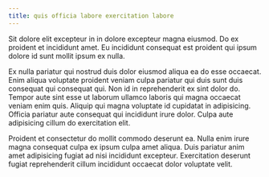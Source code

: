 ```yaml
---
title: quis officia labore exercitation labore
---
```


Sit dolore elit excepteur in in dolore excepteur magna eiusmod. Do ex proident et incididunt amet. Eu incididunt consequat est proident qui ipsum dolore id sunt mollit ipsum ex nulla.

Ex nulla pariatur qui nostrud duis dolor eiusmod aliqua ea do esse occaecat. Enim aliqua voluptate proident veniam culpa pariatur qui duis sunt duis consequat qui consequat qui. Non id in reprehenderit ex sint dolor do. Tempor aute sint esse ut laborum ullamco laboris qui magna occaecat veniam enim quis. Aliquip qui magna voluptate id cupidatat in adipisicing. Officia pariatur aute consequat qui incididunt irure dolor. Culpa aute adipisicing cillum do exercitation elit.

Proident et consectetur do mollit commodo deserunt ea. Nulla enim irure magna consequat culpa ex ipsum culpa amet aliqua. Duis pariatur anim amet adipisicing fugiat ad nisi incididunt excepteur. Exercitation deserunt fugiat reprehenderit cillum incididunt occaecat dolor voluptate velit.